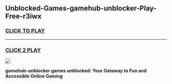 
## Unblocked-Games-gamehub-unblocker-Play-Free-r3iwx
<h3>
<a href="https://premium76.site?title=gamehub-unblocker&ref=21A">CLICK TO PLAY</a></h3>
<hr>

<h3>
<a href="https://premium76.site?title=gamehub-unblocker&ref=21A">CLICK 2 PLAY</a>
  
</h3>

<a href="https://premium76.site?title=gamehub-unblocker&ref=21A"><img src="https://clearcache.store/games.png"></a>


**gamehub-unblocker games unblocked: Your Gateway to Fun and Accessible Online Gaming**
